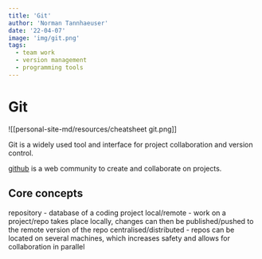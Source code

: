 ```yaml
---
title: 'Git'
author: 'Norman Tannhaeuser'
date: '22-04-07'
image: 'img/git.png'
tags:
  - team work
  - version management
  - programming tools
---
```


# Git

![[personal-site-md/resources/cheatsheet git.png]]

Git is a widely used tool and interface for project collaboration and version control.

[github](www.github.com) is a web community to create and collaborate on projects.

## Core concepts

repository - database of a coding project
local/remote - work on a project/repo takes place locally, changes can then be published/pushed to the remote version of the repo
centralised/distributed - repos can be located on several machines, which increases safety and allows for collaboration in parallel
